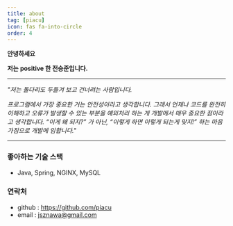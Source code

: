 ```yaml
---
title: about
tag: [piacu]
icon: fas fa-into-circle
order: 4
---
```


**안녕하세요**

**저는** **positive 한 전승준입니다.**

-------------------------

*"저는 돌다리도 두들겨 보고 건너려는 사람입니다.*

*프로그램에서 가장 중요한 거는 안전성이라고 생각합니다. 그래서 언제나  코드를 완전히 이해하고 오류가 발생할 수 있는 부분을  예외처리 하는 게 개발에서 매우 중요한 점이라고 생각합니다.*
*“이게 왜 되지?” 가 아닌, “이렇게 하면 이렇게 되는게 맞지!” 하는 마음가짐으로 개발에 임합니다."*

--------------------------

### 

### 좋아하는 기술 스택

* Java, Spring, NGINX, MySQL



### 연락처

* github : https://github.com/piacu
* email : jsznawa@gmail.com

